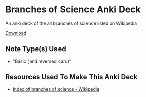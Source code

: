 # Branches of Science Anki Deck

An anki deck of the all branches of science listed on Wikipedia

[Download](https://github.com/cutthroat78/Branches-of-Science-Anki-Deck/releases/latest/download/Branches-of-Science.apkg)

## Note Type(s) Used 

- "Basic (and reversed card)"

## Resources Used To Make This Anki Deck

- [Index of branches of science - Wikipedia](https://en.wikipedia.org/wiki/Index_of_branches_of_science)
